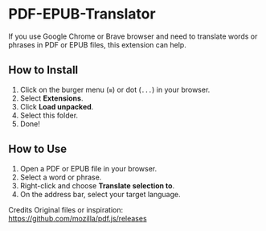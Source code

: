 # PDF-EPUB-Translator

If you use Google Chrome or Brave browser and need to translate words or phrases in PDF or EPUB files, this extension can help.

## How to Install  
1. Click on the burger menu (`≡`) or dot (`...`) in your browser.  
2. Select **Extensions**.  
3. Click **Load unpacked**.  
4. Select this folder.  
5. Done!  

## How to Use  
1. Open a PDF or EPUB file in your browser.  
2. Select a word or phrase.  
3. Right-click and choose **Translate selection to**.  
4. On the address bar, select your target language.

Credits
Original files or inspiration: https://github.com/mozilla/pdf.js/releases
